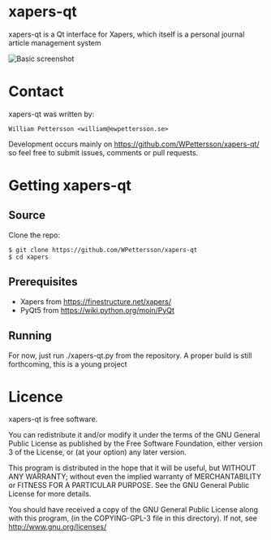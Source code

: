 xapers-qt 
===================================================


xapers-qt is a Qt interface for Xapers, which itself is a personal journal article management system


![Basic screenshot](/../screenshots/doc/Screenshot.png?raw=true)

Contact
=======

xapers-qt was written by:

    William Pettersson <william@ewpettersson.se>

Development occurs mainly on https://github.com/WPettersson/xapers-qt/ so feel free to submit issues, comments or pull requests.


Getting xapers-qt
==============

Source
------

Clone the repo:

    $ git clone https://github.com/WPettersson/xapers-qt
    $ cd xapers

Prerequisites
-------------

- Xapers from https://finestructure.net/xapers/
- PyQt5 from https://wiki.python.org/moin/PyQt

Running
-------

For now, just run ./xapers-qt.py from the repository. A proper build is still
forthcoming, this is a young project


Licence
=======

xapers-qt is free software.

You can redistribute it and/or modify it under the terms of the GNU
General Public License as published by the Free Software Foundation,
either version 3 of the License, or (at your option) any later
version.

This program is distributed in the hope that it will be useful, but
WITHOUT ANY WARRANTY; without even the implied warranty of
MERCHANTABILITY or FITNESS FOR A PARTICULAR PURPOSE.  See the GNU
General Public License for more details.

You should have received a copy of the GNU General Public License
along with this program, (in the COPYING-GPL-3 file in this
directory). If not, see http://www.gnu.org/licenses/ 
